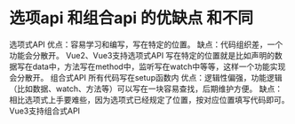 # 选项api 和组合api 的优缺点 和不同
选项式API
优点：容易学习和编写，写在特定的位置。
缺点：代码组织差，一个功能会分散开。
Vue2、Vue3支持选项式API
写在特定的位置就是比如声明的数据写在data中，方法写在method中，监听写在watch中等等，这样一个功能实现会分散开。
组合式API
所有代码写在setup函数内
优点：逻辑性偏强，功能逻辑（比如数据、watch、方法等）可以写在一块容易查找，后期维护方便。
缺点：相比选项式上手要难些，因为选项式已经规定了位置，按对应位置填写代码即可。
Vue3支持组合式API
